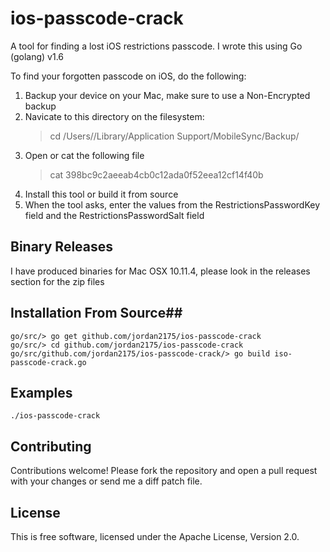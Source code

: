 # ios-passcode-crack #

A tool for finding a lost iOS restrictions passcode. I wrote this using Go (golang) v1.6

To find your forgotten passcode on iOS, do the following:

1. Backup your device on your Mac, make sure to use a Non-Encrypted backup
2. Navicate to this directory on the filesystem:
   > cd /Users/<username>/Library/Application Support/MobileSync/Backup/<latest backup folder>
3. Open or cat the following file
   > cat 398bc9c2aeeab4cb0c12ada0f52eea12cf14f40b
4. Install this tool or build it from source
5. When the tool asks, enter the values from the RestrictionsPasswordKey field and the RestrictionsPasswordSalt field

## Binary Releases

I have produced binaries for Mac OSX 10.11.4, please look in the releases section for the zip files 

## Installation From Source##

```
go/src/> go get github.com/jordan2175/ios-passcode-crack
go/src/> cd github.com/jordan2175/ios-passcode-crack
go/src/github.com/jordan2175/ios-passcode-crack/> go build iso-passcode-crack.go
```

## Examples ##

```
./ios-passcode-crack
```

## Contributing ##

Contributions welcome! Please fork the repository and open a pull request
with your changes or send me a diff patch file.

## License ##

This is free software, licensed under the Apache License, Version 2.0.


